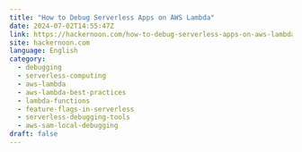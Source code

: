 ```yaml
---
title: "How to Debug Serverless Apps on AWS Lambda"
date: 2024-07-02T14:55:47Z
link: https://hackernoon.com/how-to-debug-serverless-apps-on-aws-lambda?source=rss&utm_medium=RSS&utm_source=news.12bit.vn
site: hackernoon.com
language: English
category:
  - debugging
  - serverless-computing
  - aws-lambda
  - aws-lambda-best-practices
  - lambda-functions
  - feature-flags-in-serverless
  - serverless-debugging-tools
  - aws-sam-local-debugging
draft: false
---
```

